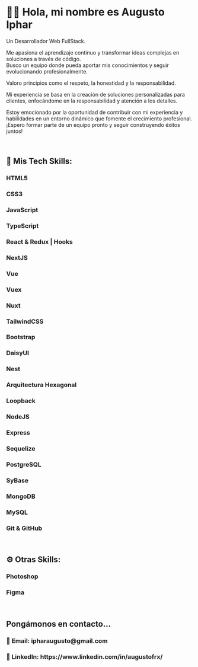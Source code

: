 <h1>🙋‍♂️ Hola, mi nombre es Augusto Iphar </h1>

 <p>  Un Desarrollador Web FullStack.</p>
              <p>Me apasiona el aprendizaje continuo y transformar ideas complejas en soluciones a través de código. <br> Busco un equipo donde pueda aportar mis conocimientos y seguir evolucionando profesionalmente.</p>
 <p>Valoro principios como el respeto, la honestidad y la responsabilidad.</p>
<p>Mi experiencia se basa en la creación de soluciones personalizadas para clientes, enfocándome en la responsabilidad y atención a los detalles.
</p>
<p>Estoy emocionado por la oportunidad de contribuir con mi experiencia y habilidades en un entorno dinámico que fomente el crecimiento profesional. ¡Espero formar parte de un equipo pronto y seguir construyendo éxitos juntos!</p> 
            
<br>
<h2>🧩 Mis Tech Skills:</h2>
<h3>HTML5</h3>
<h3>CSS3</h3>
<h3>JavaScript</h3>
<h3>TypeScript</h3>
<h3>React & Redux | Hooks</h3>
<h3>NextJS</h3>
<h3>Vue</h3>
<h3>Vuex</h3>
<h3>Nuxt</h3>
<h3>TailwindCSS</h3>
<h3>Bootstrap</h3>
<h3>DaisyUI</h3>
<h3>Nest</h3>
<h3>Arquitectura Hexagonal</h3>
<h3>Loopback</h3>
<h3>NodeJS</h3>
<h3>Express</h3>
<h3>Sequelize</h3>
<h3>PostgreSQL</h3>
<h3>SyBase</h3>
<h3>MongoDB</h3> 
<h3>MySQL</h3> 
<h3>Git & GitHub</h3>
<br>
<h2>⚙ Otras Skills:</h2>
<h3>Photoshop</h3>
<h3>Figma</h3>
<br>
<h2>Pongámonos en contacto...</h2>
<h3>📩 Email: ipharaugusto@gmail.com</h3>
<h3>🧐 LinkedIn: https://www.linkedin.com/in/augustofrx/</h3>
